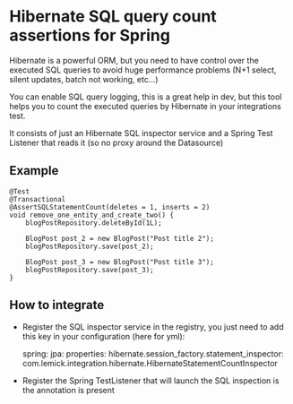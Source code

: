 # Hibernate SQL query count assertions for Spring

Hibernate is a powerful ORM, but you need to have control over the executed SQL queries to avoid huge performance problems (N+1 select, silent updates, batch not working, etc...)

You can enable SQL query logging, this is a great help in dev, but this tool helps you to count the executed queries by Hibernate in your integrations test.

It consists of just an Hibernate SQL inspector service and a Spring Test Listener that reads it (so no proxy around the Datasource)

## Example

    @Test
    @Transactional
    @AssertSQLStatementCount(deletes = 1, inserts = 2)
    void remove_one_entity_and_create_two() {
        blogPostRepository.deleteById(1L);
        
        BlogPost post_2 = new BlogPost("Post title 2");
        blogPostRepository.save(post_2);

        BlogPost post_3 = new BlogPost("Post title 3");
        blogPostRepository.save(post_3);
    }

## How to integrate
- Register the SQL inspector service in the registry, you just need to add this key in your configuration (here for yml):


	spring:
      jpa:
        properties:
          hibernate.session_factory.statement_inspector: com.lemick.integration.hibernate.HibernateStatementCountInspector

- Register the Spring TestListener that will launch the SQL inspection is the annotation is present
